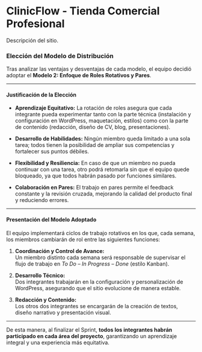 # ClinicFlow - Tienda Comercial Profesional

Descripción del sitio.




### Elección del Modelo de Distribución  

Tras analizar las ventajas y desventajas de cada modelo, el equipo decidió adoptar el **Modelo 2: Enfoque de Roles Rotativos y Pares**.  

---

#### Justificación de la Elección  

- **Aprendizaje Equitativo:** La rotación de roles asegura que cada integrante pueda experimentar tanto con la parte técnica (instalación y configuración en WordPress, maquetación, estilos) como con la parte de contenido (redacción, diseño de CV, blog, presentaciones).  

- **Desarrollo de Habilidades:** Ningún miembro queda limitado a una sola tarea; todos tienen la posibilidad de ampliar sus competencias y fortalecer sus puntos débiles.  

- **Flexibilidad y Resiliencia:** En caso de que un miembro no pueda continuar con una tarea, otro podrá retomarla sin que el equipo quede bloqueado, ya que todos habrán pasado por funciones similares.  

- **Colaboración en Pares:** El trabajo en pares permite el feedback constante y la revisión cruzada, mejorando la calidad del producto final y reduciendo errores.  

---

#### Presentación del Modelo Adoptado  

El equipo implementará ciclos de trabajo rotativos en los que, cada semana, los miembros cambiarán de rol entre las siguientes funciones:  

1. **Coordinación y Control de Avance:**  
   Un miembro distinto cada semana será responsable de supervisar el flujo de trabajo en *To Do – In Progress – Done* (estilo Kanban).  

2. **Desarrollo Técnico:**  
   Dos integrantes trabajarán en la configuración y personalización de WordPress, asegurando que el sitio evolucione de manera estable.  

3. **Redacción y Contenido:**  
   Los otros dos integrantes se encargarán de la creación de textos, diseño narrativo y presentación visual.  

---

 De esta manera, al finalizar el Sprint, **todos los integrantes habrán participado en cada área del proyecto**, garantizando un aprendizaje integral y una experiencia más equitativa.  

